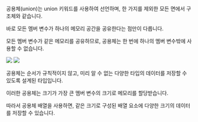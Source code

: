  공용체(union)는 union 키워드를 사용하여 선언하며, 한 가지를 제외한 모든 면에서 구조체와 같습니다.

바로 모든 멤버 변수가 하나의 메모리 공간을 공유한다는 점만이 다릅니다.

모든 멤버 변수가 같은 메모리를 공유하므로, 공용체는 한 번에 하나의 멤버 변수밖에 사용할 수 없습니다.
 
![](http://www.tcpschool.com/lectures/img_c_struct_union.png) ![](https://user-images.githubusercontent.com/91246353/199922336-df1dd209-f6ff-4d4e-9f39-f47827d22185.png)


공용체는 순서가 규칙적이지 않고, 미리 알 수 없는 다양한 타입의 데이터를 저장할 수 있도록 설계된 타입입니다.

이러한 공용체는 크기가 가장 큰 멤버 변수의 크기로 메모리를 할당받습니다.

따라서 공용체 배열을 사용하면, 같은 크기로 구성된 배열 요소에 다양한 크기의 데이터를 저장할 수 있습니다.
